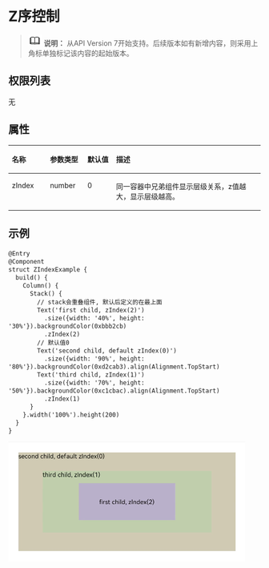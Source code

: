 # Z序控制<a name="ZH-CN_TOPIC_0000001237475083"></a>

>![](../../public_sys-resources/icon-note.gif) **说明：** 
>从API Version 7开始支持。后续版本如有新增内容，则采用上角标单独标记该内容的起始版本。

## 权限列表<a name="section781125411508"></a>

无

## 属性<a name="section6820191711316"></a>

<table><thead align="left"><tr><th class="cellrowborder" valign="top" width="15.120000000000001%" id="mcps1.1.5.1.1"><p>名称</p>
</th>
<th class="cellrowborder" valign="top" width="14.829999999999998%" id="mcps1.1.5.1.2"><p>参数类型</p>
</th>
<th class="cellrowborder" valign="top" width="11.39%" id="mcps1.1.5.1.3"><p>默认值</p>
</th>
<th class="cellrowborder" valign="top" width="58.660000000000004%" id="mcps1.1.5.1.4"><p>描述</p>
</th>
</tr>
</thead>
<tbody><tr><td class="cellrowborder" valign="top" width="15.120000000000001%" headers="mcps1.1.5.1.1 "><p>zIndex</p>
</td>
<td class="cellrowborder" valign="top" width="14.829999999999998%" headers="mcps1.1.5.1.2 "><p>number</p>
</td>
<td class="cellrowborder" valign="top" width="11.39%" headers="mcps1.1.5.1.3 "><p>0</p>
</td>
<td class="cellrowborder" valign="top" width="58.660000000000004%" headers="mcps1.1.5.1.4 "><p>同一容器中兄弟组件显示层级关系，z值越大，显示层级越高。</p>
</td>
</tr>
</tbody>
</table>

## 示例<a name="section4278134412416"></a>

```
@Entry
@Component
struct ZIndexExample {
  build() {
    Column() {
      Stack() {
        // stack会重叠组件, 默认后定义的在最上面
        Text('first child, zIndex(2)')
          .size({width: '40%', height: '30%'}).backgroundColor(0xbbb2cb)
          .zIndex(2)
        // 默认值0
        Text('second child, default zIndex(0)')
          .size({width: '90%', height: '80%'}).backgroundColor(0xd2cab3).align(Alignment.TopStart)
        Text('third child, zIndex(1)')
          .size({width: '70%', height: '50%'}).backgroundColor(0xc1cbac).align(Alignment.TopStart)
          .zIndex(1)
      }
    }.width('100%').height(200)
  }
}
```

![](figures/zIndex.png)

